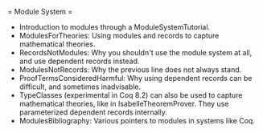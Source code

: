 = Module System =
 * Introduction to modules through a ModuleSystemTutorial.
 * ModulesForTheories: Using modules and records to capture mathematical theories.
 * RecordsNotModules: Why you shouldn't use the module system at all, and use dependent records instead.
 * ModulesNotRecords: Why the previous line does not always stand.
 * ProofTermsConsideredHarmful:  Why using dependent records can be difficult, and sometimes inadvisable.
 * TypeClasses (experimental in Coq 8.2) can also be used to capture mathematical theories, like in IsabelleTheoremProver.  They use parameterized dependent records internally.
 * ModulesBibliography: Various pointers to modules in systems like Coq.
